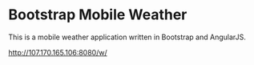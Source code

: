 # Bootstrap Mobile Weather

This is a mobile weather application written in Bootstrap and AngularJS.

http://107.170.165.106:8080/w/
